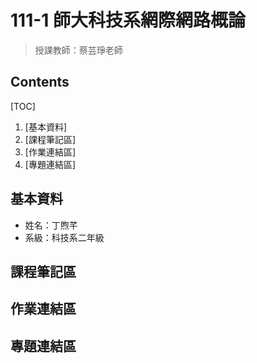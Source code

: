 111-1 師大科技系網際網路概論
==========================
>授課教師：蔡芸琤老師

Contents
--------

[TOC]

1.  [基本資料]
2.  [課程筆記區]
3.  [作業連結區]
4.  [專題連結區]

基本資料
-------

*  姓名：丁煦芊
*  系級：科技系二年級

課程筆記區
---------

作業連結區
---------

專題連結區
---------

